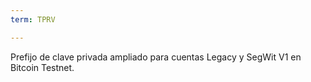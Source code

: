 ```yaml
---
term: TPRV

---
```

Prefijo de clave privada ampliado para cuentas Legacy y SegWit V1 en Bitcoin Testnet.